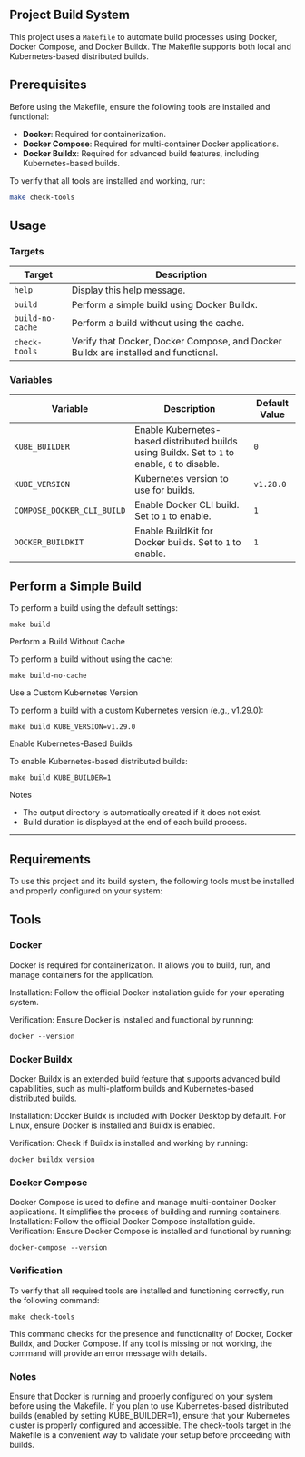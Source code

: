 ## Project Build System

This project uses a `Makefile` to automate build processes using Docker, Docker Compose, and Docker Buildx. The Makefile supports both local and Kubernetes-based distributed builds.

## Prerequisites

Before using the Makefile, ensure the following tools are installed and functional:

- **Docker**: Required for containerization.
- **Docker Compose**: Required for multi-container Docker applications.
- **Docker Buildx**: Required for advanced build features, including Kubernetes-based builds.

To verify that all tools are installed and working, run:

```bash
make check-tools
```

## Usage

### Targets

|Target|Description|
|---|---|
|`help`|Display this help message.|
|`build`|Perform a simple build using Docker Buildx.|
|`build-no-cache`|Perform a build without using the cache.|
|`check-tools`|Verify that Docker, Docker Compose, and Docker Buildx are installed and functional.|

### Variables

|Variable|Description|Default Value|
|---|---|---|
|`KUBE_BUILDER`|Enable Kubernetes-based distributed builds using Buildx. Set to `1` to enable, `0` to disable.|`0`|
|`KUBE_VERSION`|Kubernetes version to use for builds.|`v1.28.0`|
|`COMPOSE_DOCKER_CLI_BUILD`|Enable Docker CLI build. Set to `1` to enable.|`1`|
|`DOCKER_BUILDKIT`|Enable BuildKit for Docker builds. Set to `1` to enable.|`1`|

## Perform a Simple Build

To perform a build using the default settings:
```
make build
```

Perform a Build Without Cache

To perform a build without using the cache:
```
make build-no-cache
```

Use a Custom Kubernetes Version

To perform a build with a custom Kubernetes version (e.g., v1.29.0):
```
make build KUBE_VERSION=v1.29.0
```
Enable Kubernetes-Based Builds

To enable Kubernetes-based distributed builds:

```
make build KUBE_BUILDER=1
```

Notes

- The output directory is automatically created if it does not exist.
- Build duration is displayed at the end of each build process.

---

## Requirements

To use this project and its build system, the following tools must be installed and properly configured on your system:

## Tools

### Docker
Docker is required for containerization. It allows you to build, run, and manage containers for the application.

Installation: Follow the official Docker installation guide for your operating system.

Verification: Ensure Docker is installed and functional by running:
```
docker --version
```

### Docker Buildx
Docker Buildx is an extended build feature that supports advanced build capabilities, such as multi-platform builds and Kubernetes-based distributed builds.

Installation: Docker Buildx is included with Docker Desktop by default. For Linux, ensure Docker is installed and Buildx is enabled.

Verification: Check if Buildx is installed and working by running:
```
docker buildx version
```

### Docker Compose
Docker Compose is used to define and manage multi-container Docker applications. It simplifies the process of building and running containers.
Installation: Follow the official Docker Compose installation guide.
Verification: Ensure Docker Compose is installed and functional by running:
```
docker-compose --version
```

### Verification

To verify that all required tools are installed and functioning correctly, run the following command:
```
make check-tools
```

This command checks for the presence and functionality of Docker, Docker Buildx, and Docker Compose. If any tool is missing or not working, the command will provide an error message with details.

### Notes

Ensure that Docker is running and properly configured on your system before using the Makefile.
If you plan to use Kubernetes-based distributed builds (enabled by setting KUBE_BUILDER=1), ensure that your Kubernetes cluster is properly configured and accessible.
The check-tools target in the Makefile is a convenient way to validate your setup before proceeding with builds.

